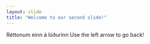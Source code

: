 ```yaml
---
layout: slide
title: "Welcome to our second slide!"
---
```

Réttonum einn á lúðurinn
Use the left arrow to go back!
